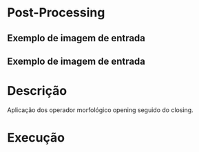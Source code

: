 # Post-Processing

## Exemplo de imagem de entrada
## Exemplo de imagem de entrada

# Descrição

Aplicação dos operador morfológico opening seguido do closing.

# Execução

